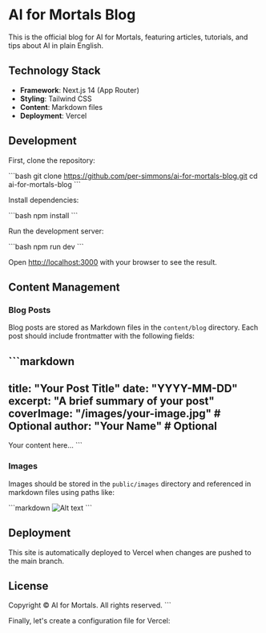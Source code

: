 # AI for Mortals Blog

This is the official blog for AI for Mortals, featuring articles, tutorials, and tips about AI in plain English.

## Technology Stack

- **Framework**: Next.js 14 (App Router)
- **Styling**: Tailwind CSS
- **Content**: Markdown files
- **Deployment**: Vercel

## Development

First, clone the repository:

\`\`\`bash
git clone https://github.com/per-simmons/ai-for-mortals-blog.git
cd ai-for-mortals-blog
\`\`\`

Install dependencies:

\`\`\`bash
npm install
\`\`\`

Run the development server:

\`\`\`bash
npm run dev
\`\`\`

Open [http://localhost:3000](http://localhost:3000) with your browser to see the result.

## Content Management

### Blog Posts

Blog posts are stored as Markdown files in the `content/blog` directory. Each post should include frontmatter with the following fields:

\`\`\`markdown
---
title: "Your Post Title"
date: "YYYY-MM-DD"
excerpt: "A brief summary of your post"
coverImage: "/images/your-image.jpg" # Optional
author: "Your Name" # Optional
---

Your content here...
\`\`\`

### Images

Images should be stored in the `public/images` directory and referenced in markdown files using paths like:

\`\`\`markdown
![Alt text](/images/your-image.jpg)
\`\`\`

## Deployment

This site is automatically deployed to Vercel when changes are pushed to the main branch.

## License

Copyright © AI for Mortals. All rights reserved.
\`\`\`

Finally, let's create a configuration file for Vercel:

